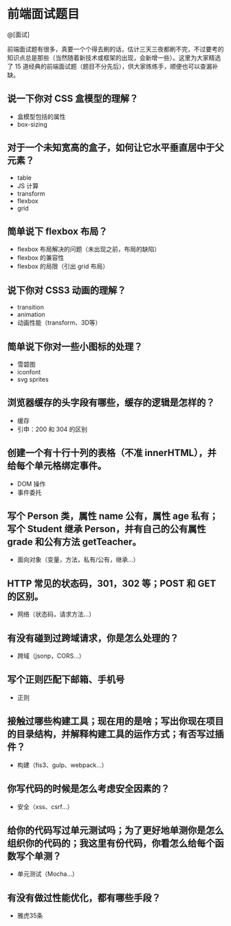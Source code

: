 # 前端面试题目
@[面试]

前端面试题有很多，真要一个个得去刷的话，估计三天三夜都刷不完，不过要考的知识点总是那些（当然随着新技术或框架的出现，会新增一些）。这里为大家精选了 15 道经典的前端面试题（题目不分先后），供大家练练手，顺便也可以查漏补缺。

## 说一下你对 CSS 盒模型的理解？

- 盒模型包括的属性
- box-sizing

## 对于一个未知宽高的盒子，如何让它水平垂直居中于父元素？

- table
- JS 计算
- transform
- flexbox
- grid

## 简单说下 flexbox 布局？

- flexbox 布局解决的问题（未出现之前，布局的缺陷）
- flexbox 的兼容性
- flexbox 的局限（引出 grid 布局）

## 说下你对 CSS3 动画的理解？

- transition
- animation
- 动画性能（transform、3D等）

## 简单说下你对一些小图标的处理？

- 雪碧图
- iconfont
- svg sprites

## 浏览器缓存的头字段有哪些，缓存的逻辑是怎样的？

- 缓存
- 引申：200 和 304 的区别

## 创建一个有十行十列的表格（不准 innerHTML），并给每个单元格绑定事件。

- DOM 操作
- 事件委托

## 写个 Person 类，属性 name 公有，属性 age 私有；写个 Student 继承 Person，并有自己的公有属性 grade 和公有方法 getTeacher。

- 面向对象（变量，方法，私有/公有，继承...）

## HTTP 常见的状态码，301，302 等；POST 和 GET 的区别。

- 网络（状态码，请求方法...）

## 有没有碰到过跨域请求，你是怎么处理的？

- 跨域（jsonp，CORS...）

## 写个正则匹配下邮箱、手机号

- 正则

## 接触过哪些构建工具；现在用的是啥；写出你现在项目的目录结构，并解释构建工具的运作方式；有否写过插件？

- 构建（fis3、gulp、webpack...）

## 你写代码的时候是怎么考虑安全因素的？

- 安全（xss、csrf...）

## 给你的代码写过单元测试吗；为了更好地单测你是怎么组织你的代码的；我这里有份代码，你看怎么给每个函数写个单测？

- 单元测试（Mocha...）

## 有没有做过性能优化，都有哪些手段？

- 雅虎35条
